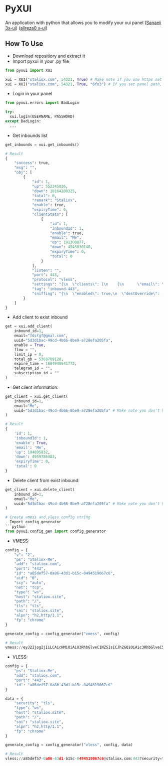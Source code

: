 # PyXUI 
An application with python that allows you to modify your xui panel ([Sanaeii 3x-ui](https://github.com/MHSanaei/3x-ui)) ([alireza0 x-ui](https://github.com/alireza0/x-ui))

## How To Use
- Download repositiory and extract it
- Import pyxui in your .py file
```python
from pyxui import XUI

xui = XUI("staliox.com", 54321, True) # Make note if you use https set True else don't set anything
xui = XUI("staliox.com", 54321, True, "6fo3") # If you set panel path, you can set your panel path string
```

- Login in your panel
```python
from pyxui.errors import BadLogin

try:
  xui.login(USERNAME, PASSWORD)
except BadLogin:
  ...
```

- Get inbounds list
```python
get_inbounds = xui.get_inbounds()

# Result
{
    "success": true,
    "msg": "",
    "obj": [
        {
            "id": 1,
            "up": 552345026,
            "down": 18164200325,
            "total": 0,
            "remark": "Staliox",
            "enable": true,
            "expiryTime": 0,
            "clientStats": [
                {
                    "id": 1,
                    "inboundId": 1,
                    "enable": true,
                    "email": "Me",
                    "up": 191308877,
                    "down": 4945030148,
                    "expiryTime": 0,
                    "total": 0
                }
            ],
            "listen": "",
            "port": 443,
            "protocol": "vless",
            "settings": "{\n  \"clients\": [\n    {\n      \"email\": \"Me\",\n      \"enable\": true,\n      \"expiryTime\": 0,\n      \"flow\": \"\",\n      \"id\": \"c6419651-68d7-gfhg-d611-32v5df41g105\",\n      \"limitIp\": 0,\n      \"subId\": \"\",\n      \"tgId\": \"@staliox\",\n      \"totalGB\": 0\n    }\n  ],\n  \"decryption\": \"none\",\n  \"fallbacks\": []\n}",
            "tag": "inbound-443",
            "sniffing": "{\n  \"enabled\": true,\n  \"destOverride\": [\n    \"http\",\n    \"tls\"\n  ]\n}"
        }
    ]
}
```

- Add client to exist inbound
```python
get = xui.add_client(
    inbound_id=1,
    email="fdsfgf@gmal.com",
    uuid="5d3d1bac-49cd-4b66-8be9-a728efa205fa",
    enable = True,
    flow = "",
    limit_ip = 0,
    total_gb = 5368709120,
    expire_time = 1684948641772,
    telegram_id = "",
    subscription_id = ""
)
```

- Get client information:
```python
get_client = xui.get_client(
    inbound_id=1,
    email="Me",
    uuid="5d3d1bac-49cd-4b66-8be9-a728efa205fa" # Make note you don't have to pass both of them (emaill, uuid), just one is enough
)

# Result
{
    'id': 1,
    'inboundId': 1,
    'enable': True,
    'email': 'Me',
    'up': 194895832,
    'down': 4959786483,
    'expiryTime': 0,
    'total': 0
}
```

- Delete client from exist inbound:
```python
get_client = xui.delete_client(
    inbound_id=1,
    email="Me",
    uuid="5d3d1bac-49cd-4b66-8be9-a728efa205fa" # Make note you don't have to pass both of them (email, uuid), just one is enough
)

# Create vmess and vless config string
- Import config_generator
```python
from pyxui.config_gen import config_generator
```

- VMESS:
```python
config = {
    "v": "2",
    "ps": "Staliox-Me",
    "add": "staliox.com",
    "port": "443",
    "id": "a85def57-0a86-43d1-b15c-0494519067c6",
    "aid": "0",
    "scy": "auto",
    "net": "tcp",
    "type": "ws",
    "host": "staliox.site",
    "path": "/",
    "tls": "tls",
    "sni": "staliox.site",
    "alpn": "h2,http/1.1",
    "fp": "chrome"
}

generate_config = config_generator("vmess", config)

# Result
vmess://eyJ2IjogIjIiLCAicHMiOiAiU3RhbGlveC1NZSIsICJhZGQiOiAic3RhbGlveC5jb20iLCAicG9ydCI6ICI0NDMiLCAiaWQiOiAiYTg1ZGVmNTctMGE4Ni00M2QxLWIxNWMtMDQ5NDUxOTA2N2M2IiwgImFpZCI6ICIwIiwgInNjeSI6ICJhdXRvIiwgIm5ldCI6ICJ0Y3AiLCAidHlwZSI6ICJ3cyIsICJob3N0IjogInN0YWxpb3guc2l0ZSIsICJwYXRoIjogIi8iLCAidGxzIjogInRscyIsICJzbmkiOiAic3RhbGlveC5zaXRlIiwgImFscG4iOiAiaDIsaHR0cC8xLjEiLCAiZnAiOiAiY2hyb21lIn0=
```

- VLESS:
```python
config = {
    "ps": "Staliox-Me",
    "add": "staliox.com",
    "port": "443",
    "id": "a85def57-0a86-43d1-b15c-0494519067c6"
}

data = {
    "security": "tls",
    "type": "ws",
    "host": "staliox.site",
    "path": "/",
    "sni": "staliox.site",
    "alpn": "h2,http/1.1",
    "fp": "chrome"
}

generate_config = config_generator("vless", config, data)

# Result
vless://a85def57-0a86-43d1-b15c-0494519067c6@staliox.com:443?security=tls&type=ws&host=staliox.site&path=%2F&tls=tls&sni=staliox.site&alpn=h2%2Chttp%2F1.1&fp=chrome#Staliox-Me
```

